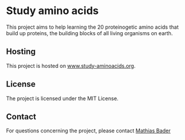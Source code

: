 # Study amino acids
This project aims to help learning the 20 proteinogetic amino acids that build
up proteins, the building blocks of all living organisms on earth.

## Hosting
This project is hosted on www.study-aminoacids.org.

## License
The project is licensed under the MIT License.

## Contact
For questions concerning the project, please contact [Mathias Bader](mailto:mail@mathiasbader.de)
